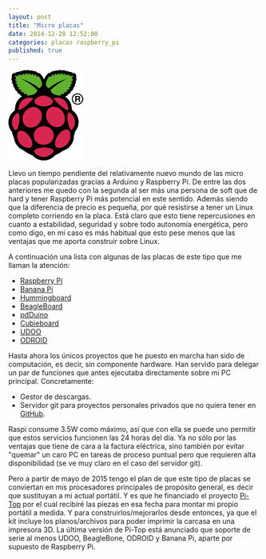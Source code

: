```yaml
---
layout: post
title: "Micro placas"
date: 2014-12-20 12:52:00
categories: placas raspberry_pi
published: true
---
```


![Raspberry Pi Logo](/images/Raspi_Colour_R.png)

Llevo un tiempo pendiente del relativamente nuevo mundo de las micro placas popularizadas gracias a Arduino y Raspberry Pi. De entre las dos anteriores me quedo con la segunda al ser más una persona de soft que de hard y tener Raspberry Pi más potencial en este sentido. Además siendo que la diferencia de precio es pequeña, por qué resistirse a tener un Linux completo corriendo en la placa. Está claro que esto tiene repercusiones en cuanto a estabilidad, seguridad y sobre todo autonomía energética, pero como digo, en mi caso es más habitual que esto pese menos que las ventajas que me aporta construir sobre Linux.

A continuación una lista con algunas de las placas de este tipo que me llaman la atención:

* [Raspberry Pi](http://www.raspberrypi.org/)
* [Banana Pi](http://www.bananapi.org/)
* [Hummingboard](http://www.solid-run.com/products/hummingboard/)
* [BeagleBoard](http://beagleboard.org/)
* [pdDuino](http://www.pcduino.com/)
* [Cubieboard](http://cubieboard.org/)
* [UDOO](http://www.udoo.org/)
* [ODROID](http://www.hardkernel.com/main/main.php)

Hasta ahora los únicos proyectos que he puesto en marcha han sido de computación, es decir, sin componente hardware. Han servido para delegar un par de funciones que antes ejecutaba directamente sobre mi PC principal. Concretamente:

* Gestor de descargas.
* Servidor git para proyectos personales privados que no quiera tener en [GitHub](https://github.com/eduardofilo).

Raspi consume 3.5W como máximo, así que con ella se puede uno permitir que estos servicios funcionen las 24 horas del día. Ya no sólo por las ventajas que tiene de cara a la factura eléctrica, sino también por evitar "quemar" un caro PC en tareas de proceso puntual pero que requieren alta disponibilidad (se ve muy claro en el caso del servidor git).

Pero a partir de mayo de 2015 tengo el plan de que este tipo de placas se conviertan en mis procesadores principales de propósito general, es decir que sustituyan a mi actual portátil. Y es que he financiado el proyecto [Pi-Top](http://pi-top.com/) por el cual recibiré las piezas en esa fecha para montar mi propio portátil a medida. Y para construirlos/mejorarlos desde entonces, ya que el kit incluye los planos/archivos para poder imprimir la carcasa en una impresora 3D. La última versión de Pi-Top está anunciado que soporte de serie al menos UDOO, BeagleBone, ODROID y Banana Pi, aparte por supuesto de Raspberry Pi.
